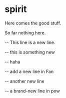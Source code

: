 # spirit

Here comes the good stuff.

So far nothing here.

-- This line is a new line.

-- this is something new

-- haha


-- add a new line in Fan

-- another new line

-- a brand-new line in pow



